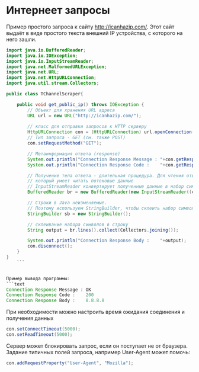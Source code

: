 # Интернеет запросы

Пример простого запроса к сайту http://icanhazip.com/.
Этот сайт выдаёт в виде простого текста внешний IP устройства, с которого на него зашли.

```java
import java.io.BufferedReader;
import java.io.IOException;
import java.io.InputStreamReader;
import java.net.MalformedURLException;
import java.net.URL;
import java.net.HttpURLConnection;
import java.util.stream.Collectors;

public class TChannelScraper{

    public void get_public_ip() throws IOException {
        // Объект для хранения URL адреса
        URL url = new URL("http://icanhazip.com/");
        
        // класс для отправки запросов к HTTP серверу
        HttpURLConnection con = (HttpURLConnection) url.openConnection();
        // Тип запроса - GET (см. также POST)
        con.setRequestMethod("GET");

        // Метаинформация ответа (response)
        System.out.println("Connection Response Message : "+con.getResponseMessage());  // Текстовый статус
        System.out.println("Connection Response Code :    "+con.getResponseCode());     // Код. Если всё ОК, то должен быть 200

        // Получение тела ответа - длительная процедура. Для чтения ответа используется класс BufferedReader,
        // который умеет читать потоковые данные
        // InputStreamReader конвертирует полученные данные в набор символов
        BufferedReader br = new BufferedReader(new InputStreamReader((con.getInputStream())));

        // Строки в Java неизменяемые.
        // Поэтому используем StringBuilder, чтобы склеить набор символов в строку без потери производительности
        StringBuilder sb = new StringBuilder();

        // склеивание набора символов в строку
        String output = br.lines().collect(Collectors.joining());

        System.out.println("Connection Response Body :    "+output);
        con.disconnect();
    }
}   
    ```


Пример вывода программы:
```text
Connection Response Message : OK
Connection Response Code :    200
Connection Response Body :    8.8.8.8
```

При необходимости можно настроить время ожидания соединения и получения данных
```java
con.setConnectTimeout(5000);
con.setReadTimeout(5000);
```

Сервер может блокировать запрос, если он поступает не от браузера. Задание типичных полей запроса, например User-Agent может помочь:
```java
con.addRequestProperty("User-Agent", "Mozilla");
```
